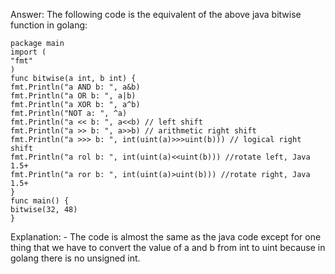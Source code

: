 Answer: 
The following code is the equivalent of the above java bitwise function in golang:
```
package main
import (
"fmt"
)
func bitwise(a int, b int) {
fmt.Println("a AND b: ", a&b)
fmt.Println("a OR b: ", a|b)
fmt.Println("a XOR b: ", a^b)
fmt.Println("NOT a: ", ^a)
fmt.Println("a << b: ", a<<b) // left shift
fmt.Println("a >> b: ", a>>b) // arithmetic right shift
fmt.Println("a >>> b: ", int(uint(a)>>>uint(b))) // logical right shift
fmt.Println("a rol b: ", int(uint(a)<<uint(b))) //rotate left, Java 1.5+
fmt.Println("a ror b: ", int(uint(a)>uint(b))) //rotate right, Java 1.5+
}
func main() {
bitwise(32, 48)
}
```
Explanation: - The code is almost the same as the java code except for one thing that we have to convert the value of a and b from int to uint because in golang there is no unsigned int.

